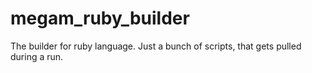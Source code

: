 megam_ruby_builder
==================

The builder for ruby language. Just a bunch of scripts, that gets pulled during a run.
